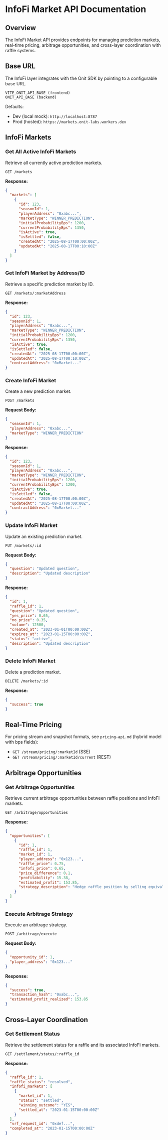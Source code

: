 # InfoFi Market API Documentation

## Overview

The InfoFi Market API provides endpoints for managing prediction markets, real-time pricing, arbitrage opportunities, and cross-layer coordination with raffle systems.

## Base URL

The InfoFi layer integrates with the Onit SDK by pointing to a configurable base URL.

```text
VITE_ONIT_API_BASE (frontend)
ONIT_API_BASE (backend)
```

Defaults:

- Dev (local mock): `http://localhost:8787`
- Prod (hosted): `https://markets.onit-labs.workers.dev`

## InfoFi Markets

### Get All Active InfoFi Markets

Retrieve all currently active prediction markets.

```http
GET /markets
```

**Response:**

```json
{
  "markets": [
    {
      "id": 123,
      "seasonId": 1,
      "playerAddress": "0xabc...",
      "marketType": "WINNER_PREDICTION",
      "initialProbabilityBps": 1200,
      "currentProbabilityBps": 1350,
      "isActive": true,
      "isSettled": false,
      "createdAt": "2025-08-17T00:00:00Z",
      "updatedAt": "2025-08-17T00:10:00Z"
    }
  ]
}
```

### Get InfoFi Market by Address/ID

Retrieve a specific prediction market by ID.

```http
GET /markets/:marketAddress
```

**Response:**

```json
{
  "id": 123,
  "seasonId": 1,
  "playerAddress": "0xabc...",
  "marketType": "WINNER_PREDICTION",
  "initialProbabilityBps": 1200,
  "currentProbabilityBps": 1350,
  "isActive": true,
  "isSettled": false,
  "createdAt": "2025-08-17T00:00:00Z",
  "updatedAt": "2025-08-17T00:10:00Z",
  "contractAddress": "0xMarket..."
}
```

### Create InfoFi Market

Create a new prediction market.

```http
POST /markets
```

**Request Body:**

```json
{
  "seasonId": 1,
  "playerAddress": "0xabc...",
  "marketType": "WINNER_PREDICTION"
}
```

**Response:**

```json
{
  "id": 123,
  "seasonId": 1,
  "playerAddress": "0xabc...",
  "marketType": "WINNER_PREDICTION",
  "initialProbabilityBps": 1200,
  "currentProbabilityBps": 1200,
  "isActive": true,
  "isSettled": false,
  "createdAt": "2025-08-17T00:00:00Z",
  "updatedAt": "2025-08-17T00:00:00Z",
  "contractAddress": "0xMarket..."
}
```

### Update InfoFi Market

Update an existing prediction market.

```http
PUT /markets/:id
```

**Request Body:**

```json
{
  "question": "Updated question",
  "description": "Updated description"
}
```

**Response:**

```json
{
  "id": 1,
  "raffle_id": 1,
  "question": "Updated question",
  "yes_price": 0.65,
  "no_price": 0.35,
  "volume": 12500,
  "created_at": "2023-01-01T00:00:00Z",
  "expires_at": "2023-01-15T00:00:00Z",
  "status": "active",
  "description": "Updated description"
}
```

### Delete InfoFi Market

Delete a prediction market.

```http
DELETE /markets/:id
```

**Response:**

```json
{
  "success": true
}
```

## Real-Time Pricing

For pricing stream and snapshot formats, see `pricing-api.md` (hybrid model with bps fields):

- `GET /stream/pricing/:marketId` (SSE)
- `GET /stream/pricing/:marketId/current` (REST)

## Arbitrage Opportunities

### Get Arbitrage Opportunities

Retrieve current arbitrage opportunities between raffle positions and InfoFi markets.

```http
GET /arbitrage/opportunities
```

**Response:**

```json
{
  "opportunities": [
    {
      "id": 1,
      "raffle_id": 1,
      "market_id": 1,
      "player_address": "0x123...",
      "raffle_price": 0.75,
      "infofi_price": 0.65,
      "price_difference": 0.1,
      "profitability": 15.38,
      "estimated_profit": 153.85,
      "strategy_description": "Hedge raffle position by selling equivalent InfoFi position"
    }
  ]
}
```

### Execute Arbitrage Strategy

Execute an arbitrage strategy.

```http
POST /arbitrage/execute
```

**Request Body:**

```json
{
  "opportunity_id": 1,
  "player_address": "0x123..."
}
```

**Response:**

```json
{
  "success": true,
  "transaction_hash": "0xabc...",
  "estimated_profit_realized": 153.85
}
```

## Cross-Layer Coordination

### Get Settlement Status

Retrieve the settlement status for a raffle and its associated InfoFi markets.

```http
GET /settlement/status/:raffle_id
```

**Response:**

```json
{
  "raffle_id": 1,
  "raffle_status": "resolved",
  "infofi_markets": [
    {
      "market_id": 1,
      "status": "settled",
      "winning_outcome": "YES",
      "settled_at": "2023-01-15T00:00:00Z"
    }
  ],
  "vrf_request_id": "0xdef...",
  "completed_at": "2023-01-15T00:00:00Z"
}
```
